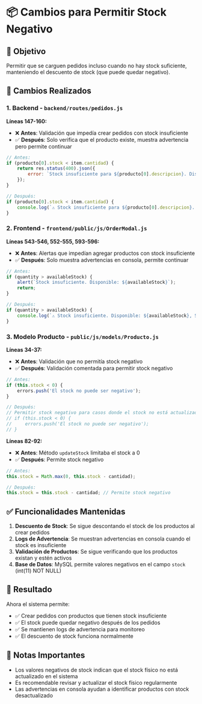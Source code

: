# 📦 Cambios para Permitir Stock Negativo

## 🎯 Objetivo
Permitir que se carguen pedidos incluso cuando no hay stock suficiente, manteniendo el descuento de stock (que puede quedar negativo).

## 🔧 Cambios Realizados

### 1. Backend - `backend/routes/pedidos.js`
**Líneas 147-160:**
- ❌ **Antes**: Validación que impedía crear pedidos con stock insuficiente
- ✅ **Después**: Solo verifica que el producto existe, muestra advertencia pero permite continuar

```javascript
// Antes:
if (producto[0].stock < item.cantidad) {
    return res.status(400).json({
        error: `Stock insuficiente para ${producto[0].descripcion}. Disponible: ${producto[0].stock}, Solicitado: ${item.cantidad}`
    });
}

// Después:
if (producto[0].stock < item.cantidad) {
    console.log(`⚠️ Stock insuficiente para ${producto[0].descripcion}. Disponible: ${producto[0].stock}, Solicitado: ${item.cantidad}. Continuando con stock negativo.`);
}
```

### 2. Frontend - `frontend/public/js/OrderModal.js`
**Líneas 543-546, 552-555, 593-596:**
- ❌ **Antes**: Alertas que impedían agregar productos con stock insuficiente
- ✅ **Después**: Solo muestra advertencias en consola, permite continuar

```javascript
// Antes:
if (quantity > availableStock) {
    alert(`Stock insuficiente. Disponible: ${availableStock}`);
    return;
}

// Después:
if (quantity > availableStock) {
    console.log(`⚠️ Stock insuficiente. Disponible: ${availableStock}, Solicitado: ${quantity}. Continuando con stock negativo.`);
}
```

### 3. Modelo Producto - `public/js/models/Producto.js`
**Líneas 34-37:**
- ❌ **Antes**: Validación que no permitía stock negativo
- ✅ **Después**: Validación comentada para permitir stock negativo

```javascript
// Antes:
if (this.stock < 0) {
    errors.push('El stock no puede ser negativo');
}

// Después:
// Permitir stock negativo para casos donde el stock no está actualizado
// if (this.stock < 0) {
//     errors.push('El stock no puede ser negativo');
// }
```

**Líneas 82-92:**
- ❌ **Antes**: Método `updateStock` limitaba el stock a 0
- ✅ **Después**: Permite stock negativo

```javascript
// Antes:
this.stock = Math.max(0, this.stock - cantidad);

// Después:
this.stock = this.stock - cantidad; // Permite stock negativo
```

## ✅ Funcionalidades Mantenidas

1. **Descuento de Stock**: Se sigue descontando el stock de los productos al crear pedidos
2. **Logs de Advertencia**: Se muestran advertencias en consola cuando el stock es insuficiente
3. **Validación de Productos**: Se sigue verificando que los productos existan y estén activos
4. **Base de Datos**: MySQL permite valores negativos en el campo `stock` (int(11) NOT NULL)

## 🎯 Resultado

Ahora el sistema permite:
- ✅ Crear pedidos con productos que tienen stock insuficiente
- ✅ El stock puede quedar negativo después de los pedidos
- ✅ Se mantienen logs de advertencia para monitoreo
- ✅ El descuento de stock funciona normalmente

## 📝 Notas Importantes

- Los valores negativos de stock indican que el stock físico no está actualizado en el sistema
- Es recomendable revisar y actualizar el stock físico regularmente
- Las advertencias en consola ayudan a identificar productos con stock desactualizado
